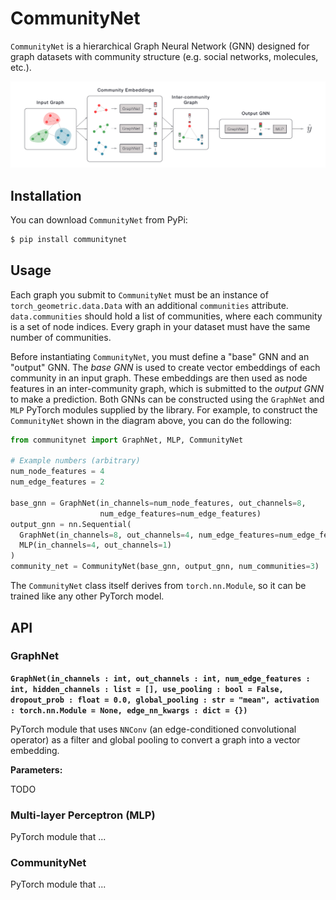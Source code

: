 # CommunityNet

`CommunityNet` is a hierarchical Graph Neural Network (GNN) designed for graph datasets with community structure (e.g. social networks, molecules, etc.).<!--It takes an input graph and creates vector embeddings of each community, then combines these embeddings into a inter-community graph, and feeds this graph through a GNN to generate a graph-level prediction.-->

<img src="demo.png" />

## Installation

You can download `CommunityNet` from PyPi:

```bash
$ pip install communitynet
```

## Usage

Each graph you submit to `CommunityNet` must be an instance of `torch_geometric.data.Data` with an additional `communities` attribute. `data.communities` should hold a list of communities, where each community is a set of node indices. Every graph in your dataset must have the same number of communities.

Before instantiating `CommunityNet`, you must define a "base" GNN and an "output" GNN. The _base GNN_ is used to create vector embeddings of each community in an input graph. These embeddings are then used as node features in an inter-community graph, which is submitted to the _output GNN_ to make a prediction. Both GNNs can be constructed using the `GraphNet` and `MLP` PyTorch modules supplied by the library. For example, to construct the `CommunityNet` shown in the diagram above, you can do the following:

```python
from communitynet import GraphNet, MLP, CommunityNet

# Example numbers (arbitrary)
num_node_features = 4
num_edge_features = 2

base_gnn = GraphNet(in_channels=num_node_features, out_channels=8,
                    num_edge_features=num_edge_features)
output_gnn = nn.Sequential(
  GraphNet(in_channels=8, out_channels=4, num_edge_features=num_edge_features),
  MLP(in_channels=4, out_channels=1)
)
community_net = CommunityNet(base_gnn, output_gnn, num_communities=3)
```

The `CommunityNet` class itself derives from `torch.nn.Module`, so it can be trained like any other PyTorch model.

## API

### GraphNet

**`GraphNet(in_channels : int, out_channels : int, num_edge_features : int, hidden_channels : list = [], use_pooling : bool = False, dropout_prob : float = 0.0, global_pooling : str = "mean", activation : torch.nn.Module = None, edge_nn_kwargs : dict = {})`**

PyTorch module that uses `NNConv` (an edge-conditioned convolutional operator) as a filter and global pooling to convert a graph into a vector embedding.

**Parameters:**

TODO

### Multi-layer Perceptron (MLP)

PyTorch module that ...

### CommunityNet

PyTorch module that ...

<!--
Helpers for creating datasets (if each graph has same # of nodes, diff # of nodes, etc.)
-->
